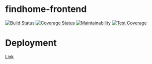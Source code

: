 # findhome-frontend

[![Build Status](https://travis-ci.org/ncutixavier/findhome-frontend.svg?branch=develop)](https://travis-ci.org/ncutixavier/findhome-frontend)
[![Coverage Status](https://coveralls.io/repos/github/ncutixavier/findhome-frontend/badge.svg?branch=develop)](https://coveralls.io/github/ncutixavier/findhome-frontend?branch=develop)
[![Maintainability](https://api.codeclimate.com/v1/badges/842cdb5a1683912c5b45/maintainability)](https://codeclimate.com/github/ncutixavier/findhome-frontend/maintainability)
[![Test Coverage](https://api.codeclimate.com/v1/badges/842cdb5a1683912c5b45/test_coverage)](https://codeclimate.com/github/ncutixavier/findhome-frontend/test_coverage)

# Deployment
[Link](https://fhome-staging.herokuapp.com/)
